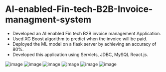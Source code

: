 # AI-enabled-Fin-tech-B2B-Invoice-managment-system
- Developed an AI enabled Fin tech B2B invoice management Application.
- Used XG Boost algorithm to predict when the invoice will be paid.
- Deployed the ML model on a flask server by achieving an accuracy of 80%.
- Developed this application using Servlets, JDBC, MySQL React.js.

![image](https://user-images.githubusercontent.com/74146605/177468346-ad30cc23-47ff-41e4-9216-c0bbf6afcd55.png)
![image](https://user-images.githubusercontent.com/74146605/177468368-b4b95a42-dfe4-475d-8f18-8a686e7ead2a.png)
![image](https://user-images.githubusercontent.com/74146605/177468409-532af291-e704-48c3-9413-8407f125bcc4.png)
![image](https://user-images.githubusercontent.com/74146605/177468469-8af78517-0db9-4841-830c-119bf0437319.png)
![image](https://user-images.githubusercontent.com/74146605/177468498-26e93c9a-54c3-4e1f-a4bf-740c7a1cd37b.png)
![image](https://user-images.githubusercontent.com/74146605/177468538-0d05e5c2-7c90-4beb-92a9-a6c9a8e86f66.png)

